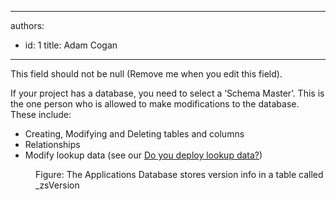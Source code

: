 

---
authors:
  - id: 1
    title: Adam Cogan
---




<span class='intro'> This field should not be null (Remove me when you edit this field). </span>


  <p style="margin&#58;0cm 0cm 0pt;">If your project has a database, you need to select a ‘Schema Master’. This is the one person who is allowed to make modifications to the database. These include&#58;</p>
<ul>
    <li>Creating, Modifying and Deleting tables and columns </li>
    <li>Relationships </li>
    <li>Modify lookup data (see our <a href="/Standards/CodeAndApplicationDesign/RulesToBetterSQLServerSchemaDeployment/Pages/DoYouDeployLookupData.aspx">Do you deploy lookup data?</a>)<span style="text-decoration&#58;underline;"><a href="/Standards/CodeAndApplicationDesign/RulesToBetterSQLServerSchemaDeployment/Pages/DoYouDeployLookupData.aspx"> </a></span></li>
</ul>
<dl class="image">
    <dt><img alt="" src="/Standards/CodeAndApplicationDesign/RulesToBetterSQLServerSchemaDeployment/PublishingImages/SQLScriptInTFS.png" /> </dt>
    <dd>Figure&#58; The Applications Database stores version info in a table called _zsVersion </dd>
</dl>



